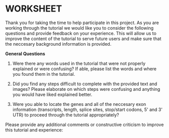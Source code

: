 # WORKSHEET

Thank you for taking the time to help participate in this project.  As you are working through the tutorial we would like you 
to consider the following questions and provide feedback on your experience.  This will allow us to improve the content of 
the tutorial to serve future users and make sure that the neccesary background information is provided. 

**General Questions**
1. Were there any words used in the tutorial that were not properly explained or were confusing?  If able, please list the
words and where you found them in the tutorial. 



2. Did you find any steps difficult to complete with the provided text and images?  Please elaborate on which steps were
confusing and anything you would have liked explained better. 



3. Were you able to locate the genes and all of the neccesary exon information (transcripts, length, splice sites, stop/start
codons, 5' and 3' UTR) to proceed through the tutorial appropriately?  



Please provide any additional comments or constructive criticism to improve this tutorial and experience:

